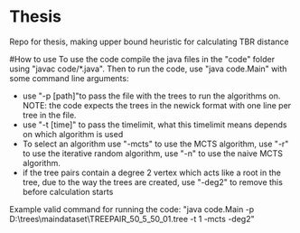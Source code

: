 # Thesis
Repo for thesis, making upper bound heuristic for calculating TBR distance

#How to use
To use the code compile the java files in the "code" folder using "javac code/*.java". Then to run the code, use "java code.Main" with some command line arguments: <br>
 - use "-p [path]"to pass the file with the trees to run the algorithms on. NOTE: the code expects the trees in the newick format with one line per tree in the file.<br>
 - use "-t [time]" to pass the timelimit, what this timelimit means depends on which algorithm is used <br>
 - To select an algorithm use "-mcts" to use the MCTS algorithm, use "-r" to use the iterative random algorithm, use "-n" to use the naive MCTS algorithm.<br>
 - if the tree pairs contain a degree 2 vertex which acts like a root in the tree, due to the way the trees are created, use "-deg2" to remove this before calculation starts<br>

 Example valid command for running the code:
 "java code.Main -p D:\trees\maindataset\TREEPAIR_50_5_50_01.tree -t 1 -mcts -deg2"
